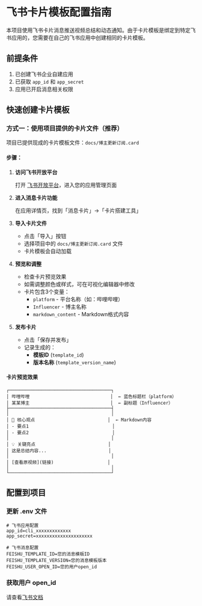 # 飞书卡片模板配置指南

本项目使用飞书卡片消息推送视频总结和动态通知。由于卡片模板是绑定到特定飞书应用的，您需要在自己的飞书应用中创建相同的卡片模板。

## 前提条件

1. 已创建飞书企业自建应用
2. 已获取 `app_id` 和 `app_secret`
3. 应用已开启消息相关权限

## 快速创建卡片模板

### 方式一：使用项目提供的卡片文件（推荐）

项目已提供现成的卡片模板文件：`docs/博主更新订阅.card`

#### 步骤：

1. **访问飞书开放平台**
   
   打开 [飞书开放平台](https://open.feishu.cn/)，进入您的应用管理页面

2. **进入消息卡片功能**
   
   在应用详情页，找到「消息卡片」→「卡片搭建工具」

3. **导入卡片文件**
   
   - 点击「导入」按钮
   - 选择项目中的 `docs/博主更新订阅.card` 文件
   - 卡片模板会自动加载

4. **预览和调整**
   
   - 检查卡片预览效果
   - 如需调整颜色或样式，可在可视化编辑器中修改
   - 卡片包含3个变量：
     - `platform` - 平台名称（如：哔哩哔哩）
     - `Influencer` - 博主名称
     - `markdown_content` - Markdown格式内容

5. **发布卡片**
   
   - 点击「保存并发布」
   - 记录生成的：
     - **模板ID** (`template_id`)
     - **版本名称** (`template_version_name`)

#### 卡片预览效果

```
┌──────────────────────────────────────┐
│ 哔哩哔哩                              │  ← 蓝色标题栏（platform）
│ 某某博主                              │  ← 副标题（Influencer）
├──────────────────────────────────────┤
│                                      │
│ 📌 核心观点                           │  ← Markdown内容
│ - 要点1                               │
│ - 要点2                               │
│                                      │
│ 💡 关键亮点                           │
│ 这是总结内容...                       │
│                                      │
│ [查看原视频](链接)                    │
│                                      │
└──────────────────────────────────────┘
```


## 配置到项目

### 更新 .env 文件

```env
# 飞书应用配置
app_id=cli_xxxxxxxxxxxxx
app_secret=xxxxxxxxxxxxxxxxxxxxx

# 飞书消息配置
FEISHU_TEMPLATE_ID=您的消息模板ID
FEISHU_TEMPLATE_VERSION=您的消息模板版本
FEISHU_USER_OPEN_ID=您的用户open_id
```

### 获取用户 open_id

请查看[飞书文档](https://open.feishu.cn/document/server-docs/contact-v3/user/batch_get_id?appId=cli_a8675b0dfcc3500d)